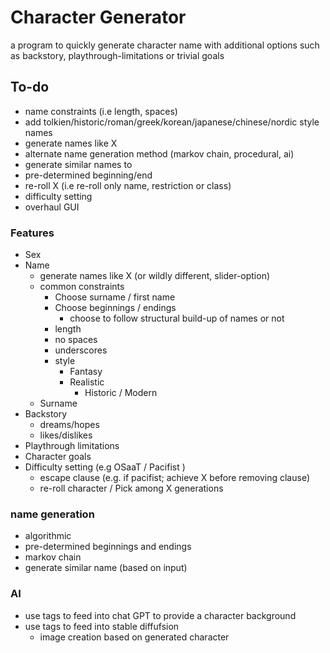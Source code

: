# Character Generator

a program to quickly generate character name with additional options such as backstory, playthrough-limitations or trivial goals

## To-do

- name constraints (i.e length, spaces)
- add tolkien/historic/roman/greek/korean/japanese/chinese/nordic style names
- generate names like X
- alternate name generation method (markov chain,  procedural, ai)
- generate similar names to
- pre-determined beginning/end
- re-roll X (i.e re-roll only name, restriction or class)
- difficulty setting
- overhaul GUI

### Features

- Sex
- Name
    - generate names like X (or wildly different, slider-option)
    - common constraints
        - Choose surname / first name
        - Choose beginnings / endings
            - choose to follow structural build-up of names or not
        - length
        - no spaces
        - underscores
        - style
            - Fantasy
            - Realistic
                - Historic / Modern
    - Surname
- Backstory
    - dreams/hopes 
    - likes/dislikes
- Playthrough limitations
- Character goals
- Difficulty setting (e.g OSaaT / Pacifist )
    - escape clause (e.g. if pacifist; achieve X before removing clause)
    - re-roll character / Pick among X generations


### name generation
- algorithmic
- pre-determined beginnings and endings
- markov chain
- generate similar name (based on input)
 

### AI
- use tags to feed into chat GPT to provide a character background
- use tags to feed into stable diffufsion
    - image creation based on generated character

